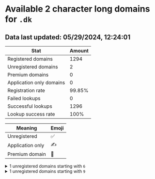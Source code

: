 # Available 2 character long domains for `.dk`

## Data last updated: 05/29/2024, 12:24:01

|Stat|Amount|
|--|--|
|Registered domains|1294|
|Unregistered domains|2|
|Premium domains|0|
|Application only domains|0|
|Registration rate|99.85%|
|Failed lookups|0|
|Successful lookups|1296|
|Lookup success rate|100%|


|Meaning|Emoji|
|--|--|
|Unregistered|:white_check_mark:|
|Application only|:writing_hand:|
|Premium domain|:gem:|

<details>
<summary>1 unregistered domains starting with <bold><code>6</code></bold></summary>

|Type|Domain|
|--|--|
|:white_check_mark:|`6b.dk`|
</details>
<details>
<summary>1 unregistered domains starting with <bold><code>9</code></bold></summary>

|Type|Domain|
|--|--|
|:white_check_mark:|`9e.dk`|
</details>